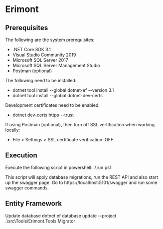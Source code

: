 # Erimont

## Prerequisites

The following are the system prerequisites:

* .NET Core SDK 3.1
* Visual Studio Community 2019
* Microsoft SQL Server 2017
* Microsoft SQL Server Management Studio
* Postman (optional)

The following need to be installed:

* dotnet tool install --global dotnet-ef --version 3.1
* dotnet tool install --global dotnet-dev-certs

Development certificates need to be enabled:
* dotnet dev-certs https --trust

If using Postman (optional), then turn off SSL vertification when working locally:
* File > Settings > SSL certificate verification: OFF

## Execution

Execute the following script in powershell:
.\run.ps1

This script will apply database migrations, run the REST API and also start up the swagger page.
Go to https://localhost:5101/swagger and run some swagger commands.

## Entity Framework

Update database
dotnet ef database update --project .\src\Tools\Erimont.Tools.Migrator